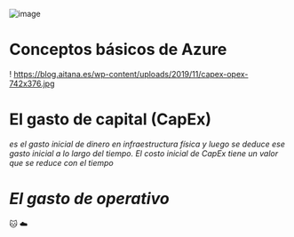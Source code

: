 ![image](https://user-images.githubusercontent.com/83737142/117602567-a0cb3180-b116-11eb-9411-4641e997f4df.png)
# Conceptos básicos de Azure
! https://blog.aitana.es/wp-content/uploads/2019/11/capex-opex-742x376.jpg 
# El gasto de capital (CapEx)
_es el gasto inicial de dinero en infraestructura física y luego se deduce ese gasto inicial a lo largo del tiempo. El costo inicial de CapEx tiene un valor que se reduce con el tiempo_
#  *El gasto de operativo*

🐱
☁️
